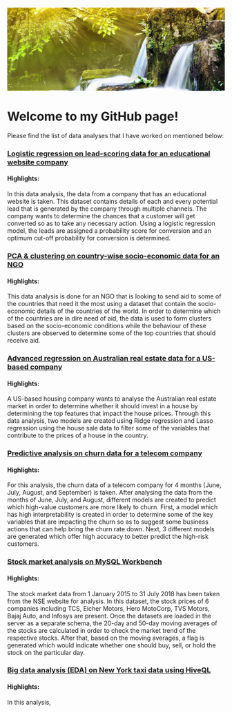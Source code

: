 ![](background.jpg)

# Welcome to my GitHub page!

Please find the list of data analyses that I have worked on mentioned below:

### [Logistic regression on lead-scoring data for an educational website company](https://github.com/PoulomiMukherjee/LeadScoringCaseStudy)

#### Highlights:

In this data analysis, the data from a company that has an educational website is taken. This dataset contains details of each and every potential lead that is generated by the company through multiple channels. The company wants to determine the chances that a customer will  get converted so as to take any necessary action. Using a logistic regression model, the leads are assigned a probability score for conversion and an optimum cut-off probability for conversion is determined.

### [PCA & clustering on country-wise socio-economic data for an NGO](https://github.com/PoulomiMukherjee/PCA_Clustering)

#### Highlights:

This data analysis is done for an NGO that is looking to send aid to some of the countries that need it the most using a dataset that contain the socio-economic details of the countries of the world. In order to determine which of the countries are in dire need of aid, the data is used to form clusters based on the socio-economic conditions while the behaviour of these clusters are observed to determine some of the top countries that should receive aid.

### [Advanced regression on Australian real estate data for a US-based company](https://github.com/PoulomiMukherjee/AdvancedRegression)

#### Highlights:

A US-based housing company wants to analyse the Australian real estate market in order to determine whether it should invest in a house by determining the top features that impact the house prices. Through this data analysis, two models are created using Ridge regression and Lasso regression using the house sale data to filter some of the variables that contribute to the prices of a house in the country.

### [Predictive analysis on churn data for a telecom company](https://github.com/PoulomiMukherjee/TelecomChurnCaseStudy)

#### Highlights:

For this analysis, the churn data of a telecom company for 4 months (June, July, August, and September) is taken. After analysing the data from the months of June, July, and August, different models are created to predict which high-value customers are more likely to churn. First, a model which has high interpretability is created in order to determine some of the key variables that are impacting the churn so as to suggest some business actions that can help bring the churn rate down. Next, 3 different models are generated which offer high accuracy to better predict the high-risk customers.

### [Stock market analysis on MySQL Workbench](https://github.com/PoulomiMukherjee/SQLCaseStudy)

#### Highlights:

The stock market data from 1 January 2015 to 31 July 2018 has been taken from the NSE website for analysis. In this dataset, the stock prices of 6 companies including TCS, Eicher Motors, Hero MotoCorp, TVS Motors, Bajaj Auto, and Infosys are present. Once the datasets are loaded in the server as a separate schema, the 20-day and 50-day moving averages of the stocks are calculated in order to check the market trend of the respective stocks. After that, based on the moving averages, a flag is generated which would indicate whether one should buy, sell, or hold the stock on the particular day.

### [Big data analysis (EDA) on New York taxi data using HiveQL](https://github.com/PoulomiMukherjee/HiveCaseStudy)

#### Highlights:

In this analysis, 
